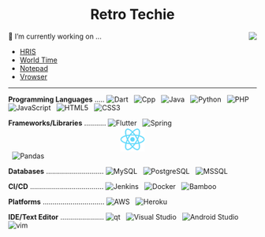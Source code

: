 <h1 align="center">Retro Techie</h1>

<img align="right"
  src="https://github-readme-stats.vercel.app/api?username=retrotechie&show_icons=true&hide_border=true&hide_title=true"
/>

🔭 I’m currently working on ...
- [HRIS](https://github.com/retrotechie/rt-hris)
- [World Time](https://github.com/retrotechie/rt-flutter-tryout/issues/1)
- [Notepad](https://github.com/retrotechie/rt-cpp-tryout/issues/2)
- [Vrowser](https://github.com/retrotechie/rt-vrowser)


---

**Programming Languages** ..... <img  src="https://cdn.jsdelivr.net/gh/devicons/devicon/icons/dart/dart-original.svg" alt="Dart" width="50" height="50"/> &nbsp;
<img  src="https://cdn.jsdelivr.net/gh/devicons/devicon/icons/cplusplus/cplusplus-original.svg" alt="Cpp" width="50" height="50"/> &nbsp; 
<img  src="https://cdn.jsdelivr.net/gh/devicons/devicon/icons/java/java-original.svg" alt="Java" width="50" height="50"/> &nbsp; 
<img  src="https://cdn.jsdelivr.net/gh/devicons/devicon/icons/python/python-original.svg" alt="Python" width="50" height="50"/> &nbsp; 
<img  src="https://cdn.jsdelivr.net/gh/devicons/devicon/icons/php/php-original.svg" alt="PHP" width="50" height="50"/> &nbsp; 
<img  src="https://cdn.jsdelivr.net/gh/devicons/devicon/icons/javascript/javascript-original.svg" alt="JavaScript" width="50" height="50"/> &nbsp; 
<img  src="https://cdn.jsdelivr.net/gh/devicons/devicon/icons/html5/html5-original.svg" alt="HTML5" width="50" height="50"/> &nbsp; 
<img  src="https://cdn.jsdelivr.net/gh/devicons/devicon/icons/css3/css3-original.svg" alt="CSS3" width="50" height="50"/> &nbsp; 

**Frameworks/Libraries** ........... <img  src="https://cdn.jsdelivr.net/gh/devicons/devicon/icons/flutter/flutter-original.svg" alt="Flutter" width="50" height="50"/> &nbsp; 
<img  src="https://cdn.jsdelivr.net/gh/devicons/devicon/icons/spring/spring-original.svg" alt="Spring" width="50" height="50"/> &nbsp; 
<img  src="https://raw.githubusercontent.com/devicons/devicon/1119b9f84c0290e0f0b38982099a2bd027a48bf1/icons/react/react-original.svg" alt="ReactJS" width="50" height="50" style="margin:0 auto; display:block;"/> &nbsp;
<img  src="https://cdn.jsdelivr.net/gh/devicons/devicon/icons/pandas/pandas-original.svg" alt="Pandas" width="50" height="50"/> &nbsp; 

**Databases** ............................. <img  src="https://cdn.jsdelivr.net/gh/devicons/devicon/icons/mysql/mysql-plain.svg" alt="MySQL" width="50" height="50"/> &nbsp; 
<img  src="https://cdn.jsdelivr.net/gh/devicons/devicon/icons/postgresql/postgresql-original.svg" alt="PostgreSQL" width="50" height="50"/> &nbsp;
<img  src="https://cdn.jsdelivr.net/gh/devicons/devicon/icons/microsoftsqlserver/microsoftsqlserver-plain.svg" alt="MSSQL" width="50" height="50"/> &nbsp; 

**CI/CD** ..................................... <img  src="https://cdn.jsdelivr.net/gh/devicons/devicon/icons/jenkins/jenkins-original.svg" alt="Jenkins" width="50" height="50"/> &nbsp; 
<img  src="https://cdn.jsdelivr.net/gh/devicons/devicon/icons/docker/docker-original.svg" alt="Docker" width="50" height="50"/> &nbsp;
<img  src="https://cdn.jsdelivr.net/gh/devicons/devicon/icons/bamboo/bamboo-original.svg" alt="Bamboo" width="50" height="50"/> &nbsp; 

**Platforms** ............................... <img  src="https://cdn.jsdelivr.net/gh/devicons/devicon/icons/amazonwebservices/amazonwebservices-original.svg" alt="AWS" width="50" height="50"/> &nbsp; 
<img  src="https://cdn.jsdelivr.net/gh/devicons/devicon/icons/heroku/heroku-original.svg" alt="Heroku" width="50" height="50"/> &nbsp; 

**IDE/Text Editor** ...................... <img  src="https://cdn.jsdelivr.net/gh/devicons/devicon/icons/qt/qt-original.svg" alt="qt" width="50" height="50"/> &nbsp; 
<img  src="https://cdn.jsdelivr.net/gh/devicons/devicon/icons/visualstudio/visualstudio-plain.svg" alt="Visual Studio" width="50" height="50"/> &nbsp; 
<img  src="https://cdn.jsdelivr.net/gh/devicons/devicon/icons/androidstudio/androidstudio-original.svg" alt="Android Studio" width="50" height="50"/> &nbsp; 
<img  src="https://cdn.jsdelivr.net/gh/devicons/devicon/icons/vim/vim-original.svg" alt="vim" width="50" height="50"/> &nbsp; 


